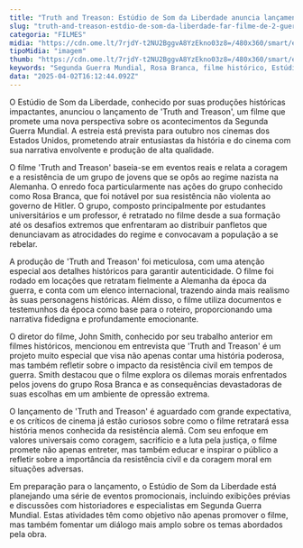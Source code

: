 ```yaml
---
title: "Truth and Treason: Estúdio de Som da Liberdade anuncia lançamento de filme sobre a Segunda Guerra Mundial"
slug: "truth-and-treason-estdio-de-som-da-liberdade-far-filme-de-2-guerra-mundial"
categoria: "FILMES"
midia: "https://cdn.ome.lt/7rjdY-t2NU2BggvA8YzEkno03z8=/480x360/smart/extras/conteudos/omelete_THUMB_-_2025-04-02T130159.951.png"
tipoMidia: "imagem"
thumb: "https://cdn.ome.lt/7rjdY-t2NU2BggvA8YzEkno03z8=/480x360/smart/extras/conteudos/omelete_THUMB_-_2025-04-02T130159.951.png"
keywords: "Segunda Guerra Mundial, Rosa Branca, filme histórico, Estúdio de Som da Liberdade, Truth and Treason"
data: "2025-04-02T16:12:44.092Z"
---
```


O Estúdio de Som da Liberdade, conhecido por suas produções históricas impactantes, anunciou o lançamento de 'Truth and Treason', um filme que promete uma nova perspectiva sobre os acontecimentos da Segunda Guerra Mundial. A estreia está prevista para outubro nos cinemas dos Estados Unidos, prometendo atrair entusiastas da história e do cinema com sua narrativa envolvente e produção de alta qualidade.

O filme 'Truth and Treason' baseia-se em eventos reais e relata a coragem e a resistência de um grupo de jovens que se opôs ao regime nazista na Alemanha. O enredo foca particularmente nas ações do grupo conhecido como Rosa Branca, que foi notável por sua resistência não violenta ao governo de Hitler. O grupo, composto principalmente por estudantes universitários e um professor, é retratado no filme desde a sua formação até os desafios extremos que enfrentaram ao distribuir panfletos que denunciavam as atrocidades do regime e convocavam a população a se rebelar.

A produção de 'Truth and Treason' foi meticulosa, com uma atenção especial aos detalhes históricos para garantir autenticidade. O filme foi rodado em locações que retratam fielmente a Alemanha da época da guerra, e conta com um elenco internacional, trazendo ainda mais realismo às suas personagens históricas. Além disso, o filme utiliza documentos e testemunhos da época como base para o roteiro, proporcionando uma narrativa fidedigna e profundamente emocionante.

O diretor do filme, John Smith, conhecido por seu trabalho anterior em filmes históricos, mencionou em entrevista que 'Truth and Treason' é um projeto muito especial que visa não apenas contar uma história poderosa, mas também refletir sobre o impacto da resistência civil em tempos de guerra. Smith destacou que o filme explora os dilemas morais enfrentados pelos jovens do grupo Rosa Branca e as consequências devastadoras de suas escolhas em um ambiente de opressão extrema.

O lançamento de 'Truth and Treason' é aguardado com grande expectativa, e os críticos de cinema já estão curiosos sobre como o filme retratará essa história menos conhecida da resistência alemã. Com seu enfoque em valores universais como coragem, sacrifício e a luta pela justiça, o filme promete não apenas entreter, mas também educar e inspirar o público a refletir sobre a importância da resistência civil e da coragem moral em situações adversas.

Em preparação para o lançamento, o Estúdio de Som da Liberdade está planejando uma série de eventos promocionais, incluindo exibições prévias e discussões com historiadores e especialistas em Segunda Guerra Mundial. Estas atividades têm como objetivo não apenas promover o filme, mas também fomentar um diálogo mais amplo sobre os temas abordados pela obra.